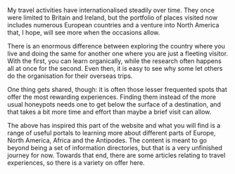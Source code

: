My travel activities have internationalised steadily over time. They once were limited to Britain and Ireland, but the portfolio of places visited now includes numerous European countries and a venture into North America that, I hope, will see more when the occasions allow.

There is an enormous difference between exploring the country where you live and doing the same for another one where you are just a fleeting visitor. With the first, you can learn organically, while the research often happens all at once for the second. Even then, it is easy to see why some let others do the organisation for their overseas trips.

One thing gets shared, though: it is often those lesser frequented spots that offer the most rewarding experiences. Finding them instead of the more usual honeypots needs one to get below the surface of a destination, and that takes a bit more time and effort than maybe a brief visit can allow.

The above has inspired this part of the website and what you will find is a range of useful portals to learning more about different parts of Europe, North America, Africa and the Antipodes. The content is meant to go beyond being a set of information directories, but that is a very unfinished journey for now. Towards that end, there are some articles relating to travel experiences, so there is a variety on offer here.